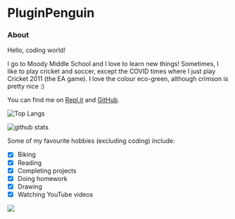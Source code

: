 # PluginPenguin #


### **About** ###

Hello, coding world!

I go to Moody Middle School and I love to learn new things!
Sometimes, I like to play cricket and soccer, except the COVID times where I just play Cricket 2011 (the EA game).
I love the colour eco-green, although crimson is pretty nice :)

You can find me on [Repl.it](http://repl.it/@YashasShah) and [GitHub](http://github.com/ParrotCode101).



![Top Langs](https://github-readme-stats.vercel.app/api/top-langs/?username=PluginPenguin)

![github stats](https://github-readme-stats.vercel.app/api?username=PluginPenguin)


Some of my favourite hobbies (excluding coding) include:
- [x] Biking
- [x] Reading
- [x] Completing projects
- [x] Doing homework
- [x] Drawing
- [x] Watching YouTube videos

![](https://komarev.com/ghpvc/?username=PluginPenguin)

